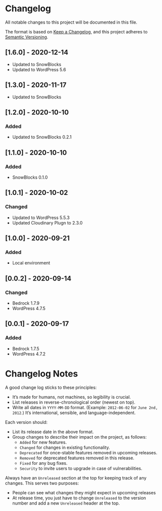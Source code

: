 # Changelog

All notable changes to this project will be documented in this file.

The format is based on [Keep a Changelog](https://keepachangelog.com/en/1.0.0/), and this project adheres to [Semantic Versioning](https://semver.org/spec/v2.0.0.html).


## [1.6.0] - 2020-12-14

* Updated to SnowBlocks
* Updated to WordPress 5.6

## [1.3.0] - 2020-11-17

* Updated to SnowBlocks


## [1.2.0] - 2020-10-10

### Added

* Updated to SnowBlocks 0.2.1


## [1.1.0] - 2020-10-10

### Added

* SnowBlocks 0.1.0


## [1.0.1] - 2020-10-02

### Changed

* Updated to WordPress 5.5.3
* Updated Cloudinary Plugn to 2.3.0


## [1.0.0] - 2020-09-21

### Added

* Local environment

## [0.0.2] - 2020-09-14

### Changed

* Bedrock 1.7.9
* WordPress 4.7.5

## [0.0.1] - 2020-09-17

### Added

* Bedrock 1.7.5
* WordPress 4.7.2


# Changelog Notes

A good change log sticks to these principles:

- It’s made for humans, not machines, so legibility is crucial.
- List releases in reverse-chronological order (newest on top).
- Write all dates in `YYYY-MM-DD` format. (Example: `2012-06-02` for `June 2nd, 2012`.) It’s international, sensible, and language-independent.

Each version should:

- List its release date in the above format.
- Group changes to describe their impact on the project, as follows:
  - `Added` for new features.
  - `Changed` for changes in existing functionality.
  - `Deprecated` for once-stable features removed in upcoming releases.
  - `Removed` for deprecated features removed in this release.
  - `Fixed` for any bug fixes.
  - `Security` to invite users to upgrade in case of vulnerabilities.

Always have an `Unreleased` section at the top for keeping track of any changes. This serves two purposes:

- People can see what changes they might expect in upcoming releases
- At release time, you just have to change `Unreleased` to the version number and add a new `Unreleased` header at the top.
